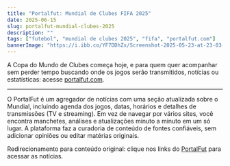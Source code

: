 ```yaml
---
title: "Portalfut: Mundial de Clubes FIFA 2025"
date: 2025-06-15
slug: portalfut-mundial-clubes-2025
description: ""
tags: ["futebol", "mundial de clubes 2025", "fifa", "portalfut.com"]
bannerImage: "https://i.ibb.co/YF7DDhZx/Screenshot-2025-05-23-at-23-03-58-pfb-png-imagem-PNG-1024-1536-pixels.png"
---
```


A Copa do Mundo de Clubes começa hoje, e para quem quer acompanhar sem perder tempo buscando onde os jogos serão transmitidos, notícias ou estatísticas: acesse [portalfut.com](https://portalfut.com).

---

O PortalFut é um agregador de notícias com uma seção atualizada sobre o Mundial, incluindo agenda dos jogos, datas, horários e detalhes de transmissões (TV e streaming). Em vez de navegar por vários sites, você encontra manchetes, análises e atualizações minuto a minuto em um só lugar. A plataforma faz a curadoria de conteúdo de fontes confiáveis, sem adicionar opiniões ou editar matérias originais.

Redirecionamento para conteúdo original: clique nos links do [PortalFut](https://portalfut.com) para acessar as notícias.

